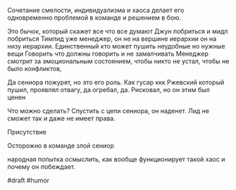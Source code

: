 Сочетание смелости, индивидуализма и хаоса делает его одновременно проблемой в команде и решением в бою.

Это бычок, который скажет все что все думают
Джун побриться и мидл побриться
Тимлид уже менеджер, он не на вершине иерархии он на низу иерархии. 
Единственный кто может пушить неудобные но нужные вещи
Говорить что должны говорить и не замалчивать
Менеджер смотрит за эмоциональным состоянием, чтобы никто не устал, чтобы не было конфликтов, 

Да сениора пожурят, но это его роль.
Как гусар ккк Ржевский который пушил, проявлял отвагу, да огребал, да. Рисковал, но он этим был ценен

Что можно сделать? Спустить с цепи сениора, он наденет. Лид не сможет так и даже не имеет права. 

Присутствие 


Осторожно в команде злой сениор

народная попытка осмыслить, как вообще функционирует такой хаос и почему он побеждает.

#draft #humor